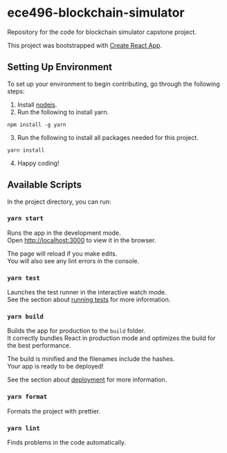 # ece496-blockchain-simulator

Repository for the code for blockchain simulator capstone project.

This project was bootstrapped with [Create React App](https://github.com/facebook/create-react-app).

## Setting Up Environment

To set up your environment to begin contributing, go through the following steps:

1) Install [nodejs](https://nodejs.org/en/).
2) Run the following to install yarn.

```
npm install -g yarn
```

3) Run the following to install all packages needed for this project.

```
yarn install
```

4) Happy coding!

## Available Scripts

In the project directory, you can run:

### `yarn start`

Runs the app in the development mode.\
Open [http://localhost:3000](http://localhost:3000) to view it in the browser.

The page will reload if you make edits.\
You will also see any lint errors in the console.

### `yarn test`

Launches the test runner in the interactive watch mode.\
See the section about [running tests](https://facebook.github.io/create-react-app/docs/running-tests) for more information.

### `yarn build`

Builds the app for production to the `build` folder.\
It correctly bundles React in production mode and optimizes the build for the best performance.

The build is minified and the filenames include the hashes.\
Your app is ready to be deployed!

See the section about [deployment](https://facebook.github.io/create-react-app/docs/deployment) for more information.

### `yarn format`

Formats the project with prettier.

### `yarn lint`

Finds problems in the code automatically.